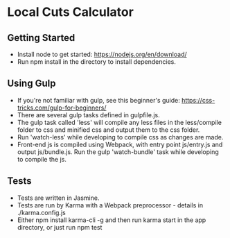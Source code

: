 # Local Cuts Calculator

## Getting Started
- Install node to get started: https://nodejs.org/en/download/
- Run npm install in the directory to install dependencies.

## Using Gulp
- If you're not familiar with gulp, see this beginner's guide: https://css-tricks.com/gulp-for-beginners/
- There are several gulp tasks defined in gulpfile.js.
- The gulp task called 'less' will compile any less files in the less/compile folder to css and minified css and output them to the css folder.
- Run 'watch-less' while developing to compile css as changes are made.
- Front-end js is compiled using Webpack, with entry point js/entry.js and output js/bundle.js. Run the gulp 'watch-bundle' task while developing to compile the js.

## Tests
- Tests are written in Jasmine.
- Tests are run by Karma with a Webpack preprocessor - details in ./karma.config.js
- Either npm install karma-cli -g and then run karma start in the app directory, or just run npm test